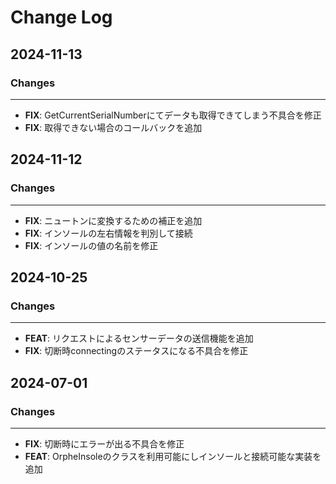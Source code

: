 # Change Log

## 2024-11-13

### Changes

---

- **FIX**: GetCurrentSerialNumberにてデータも取得できてしまう不具合を修正
- **FIX**: 取得できない場合のコールバックを追加

## 2024-11-12

### Changes

---

- **FIX**: ニュートンに変換するための補正を追加
- **FIX**: インソールの左右情報を判別して接続
- **FIX**: インソールの値の名前を修正

## 2024-10-25

### Changes

---

- **FEAT**: リクエストによるセンサーデータの送信機能を追加
- **FIX**: 切断時connectingのステータスになる不具合を修正

## 2024-07-01

### Changes

---

 - **FIX**: 切断時にエラーが出る不具合を修正
 - **FEAT**: OrpheInsoleのクラスを利用可能にしインソールと接続可能な実装を追加